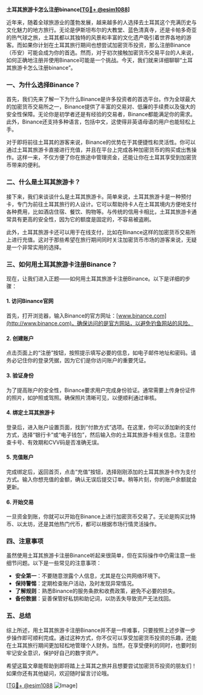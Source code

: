 **土耳其旅游卡怎么注册binance[[TG💪+ @esim1088](https://t.me/s/esim1088)]**

近年来，随着全球旅游业的蓬勃发展，越来越多的人选择去土耳其这个充满历史与文化魅力的地方旅行。无论是伊斯坦布尔的大教堂、蓝色清真寺，还是卡帕多奇亚的热气球之旅，土耳其都以其独特的风景和丰富的文化遗产吸引着世界各地的游客。而如果你计划在土耳其旅行期间也想尝试加密货币投资，那么注册Binance（币安）可能会成为你的首选。然而，对于初次接触加密货币交易平台的人来说，如何正确地注册并使用Binance可能是一个挑战。今天，我们就来详细聊聊“土耳其旅游卡怎么注册binance”。

### 一、为什么选择Binance？

首先，我们先来了解一下为什么Binance是许多投资者的首选平台。作为全球最大的加密货币交易所之一，Binance提供了丰富的交易对、低廉的手续费以及强大的安全性保障。无论你是初学者还是有经验的交易者，Binance都能满足你的需求。此外，Binance还支持多种语言，包括中文，这使得非英语母语的用户也能轻松上手。

对于即将前往土耳其的游客来说，Binance的优势在于其便捷性和灵活性。你可以通过土耳其旅游卡直接进行充值，并且在平台上完成各种加密货币的购买或出售操作。这样一来，不仅方便了你在旅途中管理资金，还能让你在土耳其享受到加密货币带来的便利。

### 二、什么是土耳其旅游卡？

接下来，我们来谈谈什么是土耳其旅游卡。简单来说，土耳其旅游卡是一种预付卡，专门为前往土耳其旅行的人设计。它可以帮助持卡人在土耳其境内方便地支付各种费用，比如酒店住宿、餐饮、购物等。与传统的信用卡相比，土耳其旅游卡通常具有更高的安全性，因为它的额度是固定的，不容易被盗刷。

此外，土耳其旅游卡还可以用于在线支付，比如在Binance这样的加密货币交易所上进行充值。这对于那些希望在旅行期间同时关注加密货币市场的游客来说，无疑是一个非常实用的选择。

### 三、如何用土耳其旅游卡注册Binance？

现在，让我们进入正题——如何用土耳其旅游卡注册Binance。以下是详细的步骤：

#### 1. 访问Binance官网

首先，打开浏览器，输入Binance的官方网址：[www.binance.com](http://www.binance.com)。确保访问的是官方网站，以避免钓鱼网站的风险。

#### 2. 创建账户

点击页面上的“注册”按钮，按照提示填写必要的信息，如电子邮件地址和密码。请务必记住你的登录凭据，因为它们是你访问账户的重要凭证。

#### 3. 验证身份

为了提高账户的安全性，Binance要求用户完成身份验证。通常需要上传身份证件的照片，如护照或驾照。确保照片清晰可见，以便顺利通过审核。

#### 4. 绑定土耳其旅游卡

登录后，进入账户设置页面，找到“付款方式”选项。在这里，你可以添加新的支付方式，选择“银行卡”或“电子钱包”，然后输入你的土耳其旅游卡相关信息。注意检查卡号、有效期和CVV码是否准确无误。

#### 5. 充值账户

完成绑定后，返回首页，点击“充值”按钮，选择刚刚添加的土耳其旅游卡作为支付方式。输入你想充值的金额，确认无误后提交订单。稍等片刻，你的账户余额就会更新。

#### 6. 开始交易

一旦资金到账，你就可以开始在Binance上进行加密货币交易了。无论是购买比特币、以太坊，还是其他热门代币，都可以根据市场行情灵活操作。

### 四、注意事项

虽然使用土耳其旅游卡注册Binance听起来很简单，但在实际操作中仍需注意一些细节问题。以下是一些常见的注意事项：

- **安全第一**：不要随意泄露个人信息，尤其是在公共网络环境下。
- **保持警惕**：定期检查账户活动，及时发现异常情况。
- **了解规则**：熟悉Binance的服务条款和收费政策，避免不必要的损失。
- **备份数据**：妥善保管好私钥和助记词，以防丢失导致资产无法找回。

### 五、总结

综上所述，用土耳其旅游卡注册Binance并不是一件难事，只要按照上述步骤一步步操作即可顺利完成。通过这种方式，你不仅可以享受加密货币投资的乐趣，还能在土耳其旅行期间更加轻松地管理个人财务。当然，在享受便利的同时，也要时刻牢记安全意识，保护好自己的数字资产。

希望这篇文章能帮助到即将踏上土耳其之旅并且想要尝试加密货币投资的朋友们！如果你还有其他疑问，欢迎随时留言讨论哦。

[[TG💪+ @esim1088](https://t.me/s/esim1088) ![Image](https://i.postimg.cc/4NQfJmqS/Snipaste-2025-05-13-00-14-12.png)]